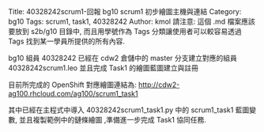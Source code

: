 Title: 40328242scrum1-回報 bg10 scrum1 初步繪圖主機與連結
Category: bg10
Tags: scrum1, task1, 40328242
Author: kmol
請注意: 這個 .md 檔案應該要放到 s2b/g10 目錄中, 而且用學號作為 Tags 分類讓使用者可以較容易透過 Tags 找到某一學員所提供的所有內容.

bg10 組員 40328242 已經在 cdw2 倉儲中的 master 分支建立對應的組員 40328242scrum1.leo 並且完成 Task1 的繪圖藍圖建立與註冊

<!-- PELICAN_END_SUMMARY -->

目前所完成的 OpenShift 對應繪圖連結為: <a href="http://cdw2-ag100.rhcloud.com/ag100/scrum1_task1">http://cdw2-ag100.rhcloud.com/ag100/scrum1_task1</a>

其中已經在主程式中導入 40328242scrum1_task1.py 中的 scrum1_task1 藍圖變數, 並且複製範例中的鏈條繪圖 ,準備進一步完成 Task1 協同任務.
